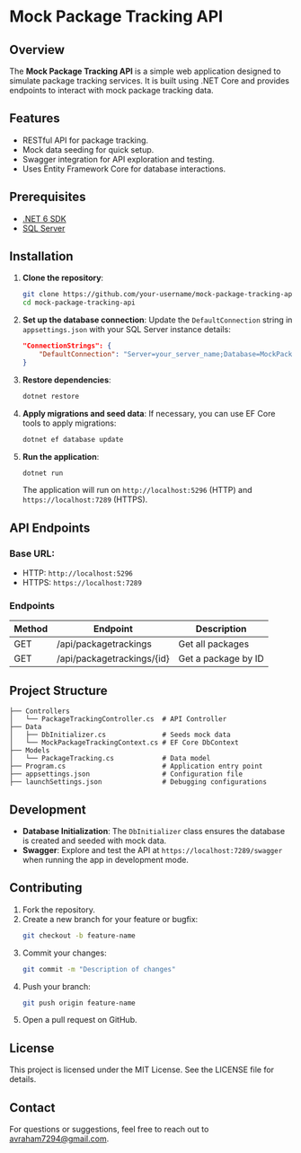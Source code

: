 # Mock Package Tracking API

## Overview
The **Mock Package Tracking API** is a simple web application designed to simulate package tracking services. It is built using .NET Core and provides endpoints to interact with mock package tracking data.

## Features
- RESTful API for package tracking.
- Mock data seeding for quick setup.
- Swagger integration for API exploration and testing.
- Uses Entity Framework Core for database interactions.

## Prerequisites
- [.NET 6 SDK](https://dotnet.microsoft.com/download/dotnet/6.0)
- [SQL Server](https://www.microsoft.com/en-us/sql-server/sql-server-downloads)

## Installation
1. **Clone the repository**:
   ```bash
   git clone https://github.com/your-username/mock-package-tracking-api.git
   cd mock-package-tracking-api
   ```

2. **Set up the database connection**:
   Update the `DefaultConnection` string in `appsettings.json` with your SQL Server instance details:
   ```json
   "ConnectionStrings": {
       "DefaultConnection": "Server=your_server_name;Database=MockPackageTracking;Trusted_Connection=True;"
   }
   ```

3. **Restore dependencies**:
   ```bash
   dotnet restore
   ```

4. **Apply migrations and seed data**:
   If necessary, you can use EF Core tools to apply migrations:
   ```bash
   dotnet ef database update
   ```

5. **Run the application**:
   ```bash
   dotnet run
   ```
   The application will run on `http://localhost:5296` (HTTP) and `https://localhost:7289` (HTTPS).

## API Endpoints
### Base URL:
- HTTP: `http://localhost:5296`
- HTTPS: `https://localhost:7289`

### Endpoints
| Method | Endpoint                  | Description            |
|--------|---------------------------|------------------------|
| GET    | /api/packagetrackings     | Get all packages       |
| GET    | /api/packagetrackings/{id}| Get a package by ID    |

## Project Structure
```
├── Controllers
│   └── PackageTrackingController.cs  # API Controller
├── Data
│   ├── DbInitializer.cs              # Seeds mock data
│   └── MockPackageTrackingContext.cs # EF Core DbContext
├── Models
│   └── PackageTracking.cs            # Data model
├── Program.cs                        # Application entry point
├── appsettings.json                  # Configuration file
├── launchSettings.json               # Debugging configurations
```

## Development
- **Database Initialization**: The `DbInitializer` class ensures the database is created and seeded with mock data.
- **Swagger**: Explore and test the API at `https://localhost:7289/swagger` when running the app in development mode.

## Contributing
1. Fork the repository.
2. Create a new branch for your feature or bugfix:
   ```bash
   git checkout -b feature-name
   ```
3. Commit your changes:
   ```bash
   git commit -m "Description of changes"
   ```
4. Push your branch:
   ```bash
   git push origin feature-name
   ```
5. Open a pull request on GitHub.

## License
This project is licensed under the MIT License. See the LICENSE file for details.

## Contact
For questions or suggestions, feel free to reach out to [avraham7294@gmail.com](mailto:avraham7294@gmail.com).

